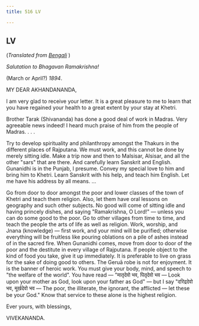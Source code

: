 ```yaml
---
title: 516 LV

---
```

  

  


## LV

(*Translated from [Bengali](b7144e6055.pdf)* )

*Salutation to Bhagavan Ramakrishna!*

(March or April?) *1894*.

MY DEAR AKHANDANANDA,

I am very glad to receive your letter. It is a great pleasure to me to
learn that you have regained your health to a great extent by your stay
at Khetri.

Brother Tarak (Shivananda) has done a good deal of work in Madras. Very
agreeable news indeed! I heard much praise of him from the people of
Madras. . . .

Try to develop spirituality and philanthropy amongst the Thakurs in the
different places of Rajputana. We must work, and this cannot be done by
merely sitting idle. Make a trip now and then to Malsisar, Alsisar, and
all the other "sars" that are there. And carefully learn Sanskrit and
English. Gunanidhi is in the Punjab, I presume. Convey my special love
to him and bring him to Khetri. Learn Sanskrit with his help, and teach
him English. Let me have his address by all means. ...

Go from door to door amongst the poor and lower classes of the town of
Khetri and teach them religion. Also, let them have oral lessons on
geography and such other subjects. No good will come of sitting idle and
having princely dishes, and saying "Ramakrishna, O Lord!" — unless you
can do some good to the poor. Go to other villages from time to time,
and teach the people the arts of life as well as religion. Work,
worship, and Jnana (knowledge) — first work, and your mind will be
purified; otherwise everything will be fruitless like pouring oblations
on a pile of ashes instead of in the sacred fire. When Gunanidhi comes,
move from door to door of the poor and the destitute in every village of
Rajputana. If people object to the kind of food you take, give it up
immediately. It is preferable to live on grass for the sake of doing
good to others. The Geruā robe is not for enjoyment. It is the banner of
heroic work. You must give your body, mind, and speech to "the welfare
of the world". You have read — "मातृदेवो भव, पितृदेवो भव — Look upon
your mother as God, look upon your father as God" — but I say 
"दरिद्रदेवो भव, मूर्खदेवो भव — The poor, the illiterate, the ignorant,
the afflicted — let these be your God." Know that service to these alone
is the highest religion.

Ever yours, with blessings,

VIVEKANANDA.